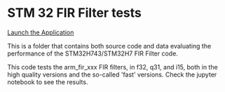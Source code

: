 # STM 32 FIR Filter tests

[Launch the Application](https://mybinder.org/v2/gh/ccrome/jupyter_notebooks.git/master?filepath=stm32_fir_filter_test%2Ffir_filter_stm32_analysis.ipynb)

This is a folder that contains both source code and data evaluating
the performance of the STM32H743/STM32H7 FIR Filter code.

This code tests the arm_fir_xxx FIR filters, in f32, q31, and i15,
both in the high quality versions and the so-called 'fast' versions.
Check the jupyter notebook to see the results.
